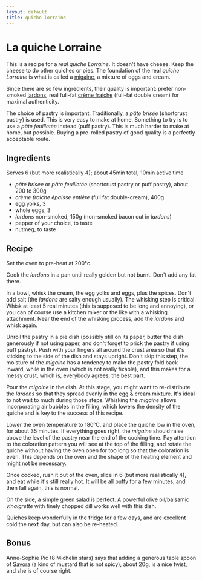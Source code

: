 ```yaml
---
layout: default
title: quiche lorraine
---
```


# La quiche Lorraine

This is a recipe for a *real* _quiche Lorraine_. It doesn't have cheese. Keep
the cheese to do other quiches or pies. The foundation of the real _quiche
Lorraine_ is what is called a [migaine](https://fr.wikipedia.org/wiki/Migaine),
a mixture of eggs and cream.

Since there are so few ingredients, their quality is important: prefer
non-smoked [lardons](https://en.wikipedia.org/wiki/Lardon), real full-fat [crème
fraiche](https://en.wikipedia.org/wiki/Cr%C3%A8me_fra%C3%AEche) (full-fat double
cream) for maximal authenticity.

The choice of pastry is important. Traditionally, a _pâte brisée_ (shortcrust
pastry) is used. This is very easy to make at home. Something to try is to use a
_pâte feuilletée_ instead (puff pastry). This is much harder to make at home, but
possible. Buying a pre-rolled pastry of good quality is a perfectly acceptable
route.

## Ingredients

Serves 6 (but more realistically 4); about 45min total, 10min active time

- _pâte brisee_ or _pâte feuilletée_ (shortcrust pastry or puff pastry), about 200
  to 300g
- _crème fraiche épaisse entière_ (full fat double-cream), 400g
- egg yolks, 3
- whole eggs, 3
- _lardons_ non-smoked, 150g (non-smoked bacon cut in _lardons_)
- pepper of your choice, to taste
- nutmeg, to taste

## Recipe

Set the oven to pre-heat at 200°c.

Cook the _lardons_ in a pan until really golden but not burnt. Don't add any fat
there.

In a bowl, whisk the cream, the egg yolks and eggs, plus the spices. Don't add
salt (the _lardons_ are salty enough usually). The whisking step is critical.
Whisk at least 5 real minutes (this is supposed to be long and annoying), or you
can of course use a kitchen mixer or the like with a whisking attachment. Near
the end of the whisking process, add the _lardons_ and whisk again.

Unroll the pastry in a pie dish (possibly still on its paper, butter the dish
generously if not using paper, and don't forget to prick the pastry if using
puff pastry). Push with your fingers all around the crust area so that it's
sticking to the side of the dish and stays upright. Don't skip this step, the
moisture of the _migaine_ has a tendency to make the pastry fold back inward,
while in the oven (which is not really fixable), and this makes for a messy
crust, which is, everybody agrees, the best part.

Pour the _migaine_ in the dish. At this stage, you might want to re-distribute
the _lardons_ so that they spread evenly in the egg & cream mixture. It's ideal
to not wait to much during those steps. Whisking the _migaine_ allows
incorporating air bubbles in the filling, which lowers the density of the quiche
and is key to the success of this recipe.

Lower the oven temperature to 180°C, and place the quiche low in the oven, for
about 35 minutes. If everything goes right, the _migaine_ should raise above the
level of the pastry near the end of the cooking time. Pay attention to the
coloration pattern you will see at the top of the filling, and rotate the quiche
without having the oven open for too long so that the coloration is even. This
depends on the oven and the shape of the heating element and might not be
necessary.

Once cooked, rush it out of the oven, slice in 6 (but more realistically 4), and
eat while it's still really hot. It will be all puffy for a few minutes, and
then fall again, this is normal.

On the side, a simple green salad is perfect. A powerful olive oil/balsamic
_vinaigrette_ with finely chopped dill works well with this dish.

Quiches keep wonderfully in the fridge for a few days, and are excellent cold
the next day, but can also be re-heated.

## Bonus

Anne-Sophie Pic (8 Michelin stars) says that adding a generous table spoon of
[Savora](https://fr.wikipedia.org/wiki/Savora) (a kind of mustard that is not
spicy), about 20g, is a nice twist, and she is of course right.
